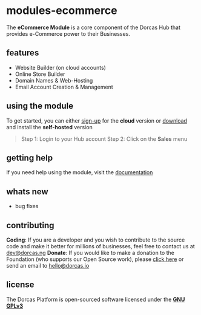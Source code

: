 # modules-ecommerce

The **eCommerce Module** is a core component of the Dorcas Hub that provides e-Commerce power to their Businesses.

## features
- Website Builder (on cloud accounts)
- Online Store Builder
- Domain Names &amp; Web-Hosting
- Email Account Creation & Management

## using the module
To get started, you can either [sign-up](https://dorcas.io/business/cloud) for the **cloud** version or [download](https://dorcas.io/download/) and install the **self-hosted** version

> Step 1: Login to your Hub account
> Step 2: Click on the **Sales** menu

## getting help
If you need help using the module, visit the [documentation](https://docs.dorcas.io)

## whats new
- bug fixes


## contributing
**Coding**: If you are a developer and you wish to contribute to the source code and make it better for millions of businesses, feel free to contact us at dev@dorcas.ng
**Donate**: If you would like to make a donation to the Foundation (who supports our Open Source work), please [click here](https://dorcas.io/donate) or send an email to hello@dorcas.io

## license
The Dorcas Platform is open-sourced software licensed under the [**GNU GPLv3**](https://opensource.org/licenses/GPL-3.0)
